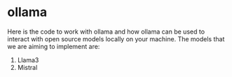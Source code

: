 # ollama
Here is the code to work with ollama and how ollama can be used to interact with open source models locally on your machine.
The models that we are aiming to implement are:

1. Llama3
2. Mistral